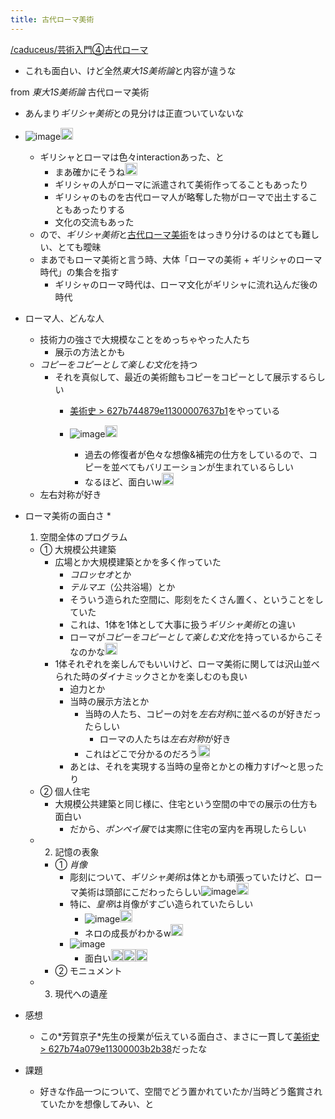 ```yaml
---
title: 古代ローマ美術
---
```


[/caduceus/芸術入門④古代ローマ](https://scrapbox.io/caduceus/芸術入門④古代ローマ)

* これも面白い、けど全然*東大1S美術論*と内容が違うな

from *東大1S美術論*
古代ローマ美術

* あんまり*ギリシャ美術*との見分けは正直ついていないな
* ![image](https://gyazo.com/ff922bede843a1e450f101cda1c7df4b/thumb/1000)<img src='https://scrapbox.io/api/pages/blu3mo-public/private/icon' alt='private.icon' height="19.5"/>

  * ギリシャとローマは色々interactionあった、と
    * まあ確かにそうね<img src='https://scrapbox.io/api/pages/blu3mo-public/blu3mo/icon' alt='blu3mo.icon' height="19.5"/>
    * ギリシャの人がローマに派遣されて美術作ってることもあったり
    * ギリシャのものを古代ローマ人が略奪した物がローマで出土することもあったりする
    * 文化の交流もあった
  * ので、*ギリシャ美術*と[古代ローマ美術](%E5%8F%A4%E4%BB%A3%E3%83%AD%E3%83%BC%E3%83%9E%E7%BE%8E%E8%A1%93.md)をはっきり分けるのはとても難しい、とても曖昧
  * まあでもローマ美術と言う時、大体「ローマの美術 + ギリシャのローマ時代」の集合を指す
    * ギリシャのローマ時代は、ローマ文化がギリシャに流れ込んだ後の時代
* ローマ人、どんな人
  * 技術力の強さで大規模なことをめっちゃやった人たち
    * 展示の方法とかも
  * *コピーをコピーとして楽しむ文化*を持つ
    * それを真似して、最近の美術館もコピーをコピーとして展示するらしい
      * [美術史 > 627b744879e11300007637b1](%E7%BE%8E%E8%A1%93%E5%8F%B2.md#627b744879e11300007637b1)をやっている
      * ![image](https://gyazo.com/0b97df6a28f898e80ff6bb99f067cbd4/thumb/1000)<img src='https://scrapbox.io/api/pages/blu3mo-public/private/icon' alt='private.icon' height="19.5"/>

        * 過去の修復者が色々な想像&補完の仕方をしているので、コピーを並べてもバリエーションが生まれているらしい
        * なるほど、面白いw<img src='https://scrapbox.io/api/pages/blu3mo-public/blu3mo/icon' alt='blu3mo.icon' height="19.5"/>
  * 左右対称が好き
* ローマ美術の⾯⽩さ
  * 
    1. 空間全体のプログラム
    * ① ⼤規模公共建築
      * 広場とか大規模建築とかを多く作っていた
        * *コロッセオ*とか
        * *テルマエ*（公共浴場）とか
        * そういう造られた空間に、彫刻をたくさん置く、ということをしていた
        * これは、1体を1体として大事に扱う*ギリシャ美術*との違い
        * ローマが*コピーをコピーとして楽しむ文化*を持っているからこそなのかな<img src='https://scrapbox.io/api/pages/blu3mo-public/blu3mo/icon' alt='blu3mo.icon' height="19.5"/>
      * 1体それぞれを楽しんでもいいけど、ローマ美術に関しては沢山並べられた時のダイナミックさとかを楽しむのも良い
        * 迫力とか
        * 当時の展示方法とか
          * 当時の人たち、コピーの対を*左右対称*に並べるのが好きだったらしい
            * ローマの人たちは*左右対称*が好き
          * これはどこで分かるのだろう<img src='https://scrapbox.io/api/pages/blu3mo-public/blu3mo/icon' alt='blu3mo.icon' height="19.5"/>
        * あとは、それを実現する当時の皇帝とかとの権力すげ〜と思ったり
    * ② 個⼈住宅
      * 大規模公共建築と同じ様に、住宅という空間の中での展示の仕方も面白い
        * だから、*ポンペイ展*では実際に住宅の室内を再現したらしい
  * 
    2. 記憶の表象
    * ① *肖像*
      * 彫刻について、*ギリシャ美術*は体とかも頑張っていたけど、ローマ美術は頭部にこだわったらしい![image](https://gyazo.com/6bdaf6d65a37da151cb2f5f0cdb2412b/thumb/1000)<img src='https://scrapbox.io/api/pages/blu3mo-public/private/icon' alt='private.icon' height="19.5"/>
      * 特に、*皇帝*は肖像がすごい造られていたらしい
        * ![image](https://gyazo.com/9eb526c46b476ffed2c3a29c7bbfe0cf/thumb/1000)<img src='https://scrapbox.io/api/pages/blu3mo-public/private/icon' alt='private.icon' height="19.5"/>
        * ネロの成長がわかるw<img src='https://scrapbox.io/api/pages/blu3mo-public/blu3mo/icon' alt='blu3mo.icon' height="19.5"/>
      * ![image](https://gyazo.com/ef0ec0c10003265b4c17c4b6076c0d74/thumb/1000)
        * 面白い<img src='https://scrapbox.io/api/pages/blu3mo-public/blu3mo/icon' alt='blu3mo.icon' height="19.5"/><img src='https://scrapbox.io/api/pages/blu3mo-public/blu3mo/icon' alt='blu3mo.icon' height="19.5"/><img src='https://scrapbox.io/api/pages/blu3mo-public/blu3mo/icon' alt='blu3mo.icon' height="19.5"/>
    * ② モニュメント
  * 
    3. 現代への遺産
* 感想
  * この*芳賀京⼦*先生の授業が伝えている面白さ、まさに一貫して[美術史 > 627b74a079e11300003b2b38](%E7%BE%8E%E8%A1%93%E5%8F%B2.md#627b74a079e11300003b2b38)だったな
* 課題
  * 好きな作品一つについて、空間でどう置かれていたか/当時どう鑑賞されていたかを想像してみい、と
